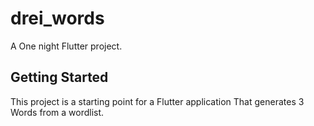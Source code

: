 # drei_words


A One night Flutter project.

## Getting Started

This project is a starting point for a Flutter application That generates 3 Words from a wordlist.

